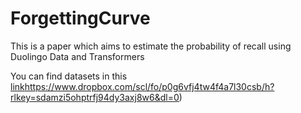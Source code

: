# ForgettingCurve
This is a paper which aims to estimate the probability of recall using Duolingo Data and Transformers

You can find datasets in this [link](https://www.dropbox.com/scl/fo/p0g6vfj4tw4f4a7l30csb/h?rlkey=sdamzi5ohptrfj94dy3axj8w6&dl=0)https://www.dropbox.com/scl/fo/p0g6vfj4tw4f4a7l30csb/h?rlkey=sdamzi5ohptrfj94dy3axj8w6&dl=0)
